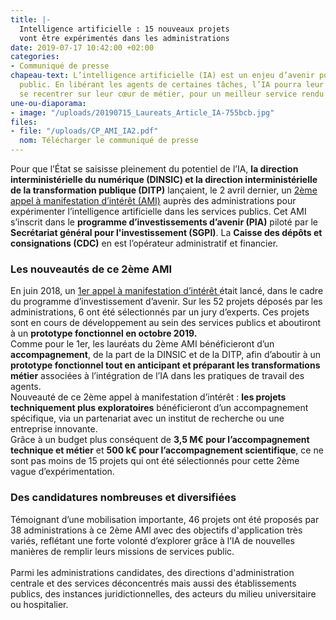 ```yaml
---
title: |-
  Intelligence artificielle : 15 nouveaux projets
  vont être expérimentés dans les administrations
date: 2019-07-17 10:42:00 +02:00
categories:
- Communiqué de presse
chapeau-text: L’intelligence artificielle (IA) est un enjeu d’avenir pour le service
  public. En libérant les agents de certaines tâches, l’IA pourra leur permettre de
  se recentrer sur leur cœur de métier, pour un meilleur service rendu aux usagers.
une-ou-diaporama:
- image: "/uploads/20190715_Laureats_Article_IA-755bcb.jpg"
files:
- file: "/uploads/CP_AMI_IA2.pdf"
  nom: Télécharger le communiqué de presse
---
```


Pour que l’État se saisisse pleinement du potentiel de l’IA, **la direction interministérielle du numérique (DINSIC) et la direction interministérielle de la transformation publique (DITP)** lançaient, le 2 avril dernier, un [2ème appel à manifestation d’intérêt (AMI)](https://www.numerique.gouv.fr/actualites/saison-2-intelligence-artificielle-administrations-proposez-vos-projets-experimentations/) auprès des administrations pour expérimenter l’intelligence artificielle dans les services publics. Cet AMI s’inscrit dans le **programme d’investissements d’avenir (PIA)** piloté par le  **Secrétariat général pour l'investissement (SGPI)**. La **Caisse des dépôts et consignations (CDC)** en est l’opérateur administratif et financier. 

### Les nouveautés de ce 2ème AMI

En juin 2018, un [1er appel à manifestation d’intérêt ](https://www.modernisation.gouv.fr/sites/default/files/fichiers-attaches/207_-_dossier_de_presse_-_ami_ia.pdf)était lancé, dans le cadre du programme d’investissement d’avenir. Sur les 52 projets déposés par les administrations, 6 ont été sélectionnés par un jury d’experts. Ces projets sont en cours de développement au sein des services publics et aboutiront à un **prototype fonctionnel en octobre 2019.**
<br>
Comme pour le 1er, les lauréats du 2ème AMI bénéficieront d’un **accompagnement**, de la part de la DINSIC et de la DITP, afin d’aboutir à un **prototype fonctionnel tout en anticipant et préparant les transformations métier** associées à l’intégration de l’IA dans les pratiques de travail des agents.
<br>
Nouveauté de ce 2ème appel à manifestation d’intérêt : **les projets techniquement plus exploratoires** bénéficieront d’un accompagnement spécifique, via un partenariat avec un institut de recherche ou une entreprise innovante.
<br>
Grâce à un budget plus conséquent de **3,5 M€ pour l’accompagnement technique et métier** et **500 k€ pour l’accompagnement scientifique**, ce ne sont pas moins de 15 projets qui ont été sélectionnés pour cette 2ème vague d’expérimentation.

### Des candidatures nombreuses et diversifiées
Témoignant d’une mobilisation importante, 46 projets ont été proposés par 38 administrations à ce 2ème AMI avec des objectifs d'application très variés, reflétant une forte volonté d’explorer grâce à l’IA de nouvelles manières de remplir leurs missions de services public.  
<br>
Parmi les administrations candidates, des directions d'administration centrale et des services déconcentrés mais aussi des établissements publics, des instances juridictionnelles, des acteurs du milieu universitaire ou hospitalier.
